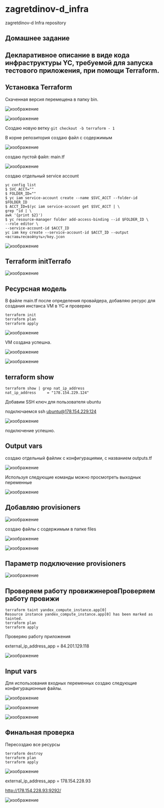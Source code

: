 # zagretdinov-d_infra
zagretdinov-d Infra repository

## Домашнее задание

## Декларативное описание в виде кода инфраструктуры YC, требуемой для запуска тестового приложения, при помощи Terraform.


## Установка Terraform
Скаченная версия перемещена в папку bin.

![изображение](https://user-images.githubusercontent.com/85208391/124372688-03bbed80-dcae-11eb-9fe1-06f1e705c1ee.png)

![изображение](https://user-images.githubusercontent.com/85208391/124372699-16cebd80-dcae-11eb-8edc-2e645151a89f.png)

Создаю новую ветку ``` git checkout -b terraform - 1 ```

В корне репозитория создаю файл с содержимым

![изображение](https://user-images.githubusercontent.com/85208391/124372768-b12f0100-dcae-11eb-8006-9c79e71351af.png)

создаю пустой файл: main.tf

![изображение](https://user-images.githubusercontent.com/85208391/124372773-c146e080-dcae-11eb-95c7-ee664bd74828.png)

создаю отдельный service account

```
yc config list
$ SVC_ACCT=""
$ FOLDER_ID=""
$ yc iam service-account create --name $SVC_ACCT --folder-id $FOLDER_ID
$ ACCT_ID=$(yc iam service-account get $SVC_ACCT | \ 
grep ^id | \ 
awk '{print $2}')
$ yc resource-manager folder add-access-binding --id $FOLDER_ID \ 
--role editor \ 
--service-account-id $ACCT_ID
yc iam key create --service-account-id $ACCT_ID --output <вставьтесвойпуть>/key.jcon
```

![изображение](https://user-images.githubusercontent.com/85208391/124372853-6feb2100-dcaf-11eb-8c77-5b34bdadca81.png)

## Terraform initTerrafo

![изображение](https://user-images.githubusercontent.com/85208391/124372893-af197200-dcaf-11eb-87f0-bb5dcd5494e0.png)

## Ресурсная модель
В файле main.tf после определения провайдера, добавляю ресурс для создания инстанса VM в YC и проверяю
```
terraform init
terraform plan
terraform apply
```

![изображение](https://user-images.githubusercontent.com/85208391/124372926-0cadbe80-dcb0-11eb-9622-47e8a49f3f95.png)


VM создана успешна.

![изображение](https://user-images.githubusercontent.com/85208391/124372936-1afbda80-dcb0-11eb-9f14-8934df1db85e.png)


![изображение](https://user-images.githubusercontent.com/85208391/124372938-1fc08e80-dcb0-11eb-8aae-d8cd481b2bbb.png)

## terraform show
```
terraform show | grep nat_ip_address
nat_ip_address     = "178.154.229.124"
```

Добавим SSH ключ для пользователя ubuntu

подключаемся
ssh ubuntu@178.154.229.124


![изображение](https://user-images.githubusercontent.com/85208391/124372958-441c6b00-dcb0-11eb-864b-6d79ab303882.png)

подключение успешно.

## Output vars

создаю отдельный файлик с конфигурациями, с названием outputs.tf

![изображение](https://user-images.githubusercontent.com/85208391/124372983-7928bd80-dcb0-11eb-8a2a-a5e6b6934f61.png)


Используя следующие команды можно просмотреть выходнык переменные

![изображение](https://user-images.githubusercontent.com/85208391/124373045-ffdd9a80-dcb0-11eb-9fef-724216297bef.png)


## Добавляю provisioners

![изображение](https://user-images.githubusercontent.com/85208391/124373058-197ee200-dcb1-11eb-8a86-677f20d71c58.png)

создаю файлы с содержимым в папке files

![изображение](https://user-images.githubusercontent.com/85208391/124373064-27ccfe00-dcb1-11eb-879b-9050ffa8360b.png)

![изображение](https://user-images.githubusercontent.com/85208391/124373066-2bf91b80-dcb1-11eb-9f54-d73c629f767a.png)


## Параметр подключение provisioners

![изображение](https://user-images.githubusercontent.com/85208391/124373083-46cb9000-dcb1-11eb-9103-d8a2f2102382.png)

## Проверяем работу провижинеровПроверяем работу провижи

```
terraform taint yandex_compute_instance.app[0]
Resource instance yandex_compute_instance.app[0] has been marked as tainted.
terraform plan
terraform apply
```

Проверяю работу приложения

external_ip_address_app = 84.201.129.118


![изображение](https://user-images.githubusercontent.com/85208391/124373105-6c589980-dcb1-11eb-90e0-1cfa284634ba.png)


## Input vars
Для использования входных переменных создаю следующие конфигурационные файлы.

![изображение](https://user-images.githubusercontent.com/85208391/124373155-a0cc5580-dcb1-11eb-9cf5-6478907a19ac.png)

![изображение](https://user-images.githubusercontent.com/85208391/124373158-a75acd00-dcb1-11eb-97af-245c82373730.png)

![изображение](https://user-images.githubusercontent.com/85208391/124373160-aaee5400-dcb1-11eb-9b3a-94164e2961c6.png)

## Финальная проверка

Пересоздаю все ресурсы 
```
terraform destroy
terraform plan
terraform apply
```
![изображение](https://user-images.githubusercontent.com/85208391/124373213-25b76f00-dcb2-11eb-9926-0d5de6caf110.png)

external_ip_address_app = 178.154.228.93

http://178.154.228.93:9292/

![изображение](https://user-images.githubusercontent.com/85208391/124373237-5f887580-dcb2-11eb-8142-5eb12ad9f097.png)









































